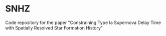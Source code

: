 # SNHZ
Code repository for the paper "Constraining Type Ia Supernova Delay Time with Spatially Resolved Star Formation History"


